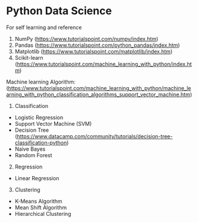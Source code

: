 # Python Data Science
For self learning and reference

1. NumPy (https://www.tutorialspoint.com/numpy/index.htm)
2. Pandas (https://www.tutorialspoint.com/python_pandas/index.htm)
3. Matplotlib (https://www.tutorialspoint.com/matplotlib/index.htm)
4. Scikit-learn (https://www.tutorialspoint.com/machine_learning_with_python/index.htm)

Machine learning Algorithm: (https://www.tutorialspoint.com/machine_learning_with_python/machine_learning_with_python_classification_algorithms_support_vector_machine.htm)
1. Classification 
- Logistic Regression
- Support Vector Machine (SVM)
- Decision Tree (https://www.datacamp.com/community/tutorials/decision-tree-classification-python)
- Naive Bayes
- Random Forest

2. Regression
- Linear Regression

3. Clustering
- K-Means Algorithm
- Mean Shift Algorithm
- Hierarchical Clustering
